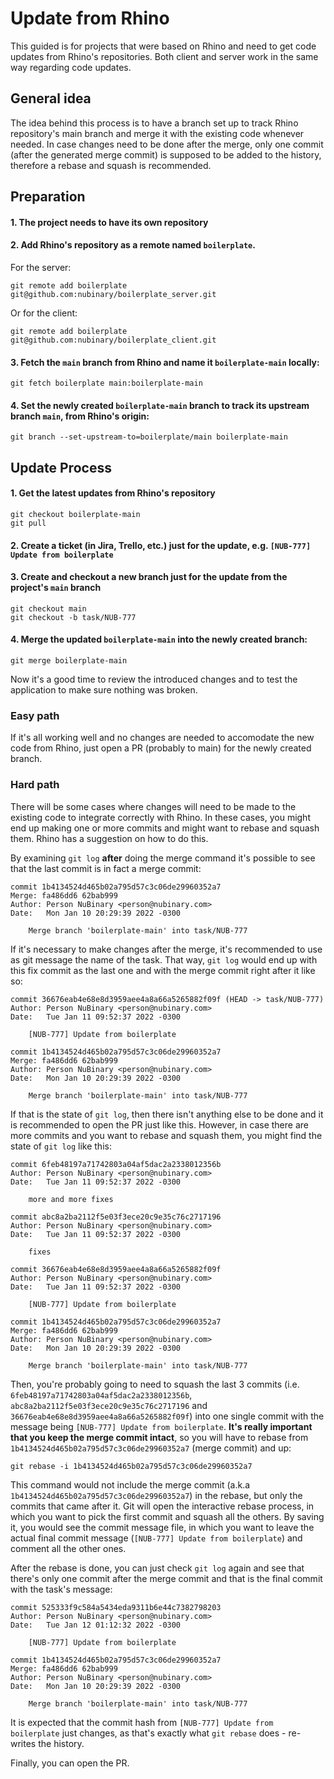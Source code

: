 # Update from Rhino

This guided is for projects that were based on Rhino and need to get code updates from Rhino's repositories. Both client and server work in the same way regarding code updates.

## General idea

The idea behind this process is to have a branch set up to track Rhino repository's main branch and merge it with the existing code whenever needed. In case changes need to be done after the merge, only one commit (after the generated merge commit) is supposed to be added to the history, therefore a rebase and squash is recommended.

## Preparation

#### 1. The project needs to have its own repository

#### 2. Add Rhino's repository as a remote named `boilerplate`.

For the server:

```
git remote add boilerplate git@github.com:nubinary/boilerplate_server.git
```

Or for the client:

```
git remote add boilerplate git@github.com:nubinary/boilerplate_client.git
```

#### 3. Fetch the `main` branch from Rhino and name it `boilerplate-main` locally:

```
git fetch boilerplate main:boilerplate-main
```

#### 4. Set the newly created `boilerplate-main` branch to track its upstream branch `main`, from Rhino's origin:

```
git branch --set-upstream-to=boilerplate/main boilerplate-main
```

## Update Process

#### 1. Get the latest updates from Rhino's repository

```
git checkout boilerplate-main
git pull
```

#### 2. Create a ticket (in Jira, Trello, etc.) just for the update, e.g. `[NUB-777] Update from boilerplate`

#### 3. Create and checkout a new branch just for the update **from the project's `main` branch**

```
git checkout main
git checkout -b task/NUB-777
```

#### 4. Merge the updated `boilerplate-main` into the newly created branch:

```
git merge boilerplate-main
```

Now it's a good time to review the introduced changes and to test the application to make sure nothing was broken.

### Easy path

If it's all working well and no changes are needed to accomodate the new code from Rhino, just open a PR (probably to main) for the newly created branch.

### Hard path

There will be some cases where changes will need to be made to the existing code to integrate correctly with Rhino. In these cases, you might end up making one or more commits and might want to rebase and squash them. Rhino has a suggestion on how to do this.

By examining `git log` **after** doing the merge command it's possible to see that the last commit is in fact a merge commit:

```
commit 1b4134524d465b02a795d57c3c06de29960352a7
Merge: fa486dd6 62bab999
Author: Person NuBinary <person@nubinary.com>
Date:   Mon Jan 10 20:29:39 2022 -0300

    Merge branch 'boilerplate-main' into task/NUB-777
```

If it's necessary to make changes after the merge, it's recommended to use as git message the name of the task. That way, `git log` would end up with this fix commit as the last one and with the merge commit right after it like so:

```
commit 36676eab4e68e8d3959aee4a8a66a5265882f09f (HEAD -> task/NUB-777)
Author: Person NuBinary <person@nubinary.com>
Date:   Tue Jan 11 09:52:37 2022 -0300

    [NUB-777] Update from boilerplate

commit 1b4134524d465b02a795d57c3c06de29960352a7
Merge: fa486dd6 62bab999
Author: Person NuBinary <person@nubinary.com>
Date:   Mon Jan 10 20:29:39 2022 -0300

    Merge branch 'boilerplate-main' into task/NUB-777
```

If that is the state of `git log`, then there isn't anything else to be done and it is recommended to open the PR just like this. However, in case there are more commits and you want to rebase and squash them, you might find the state of `git log` like this:

```
commit 6feb48197a71742803a04af5dac2a2338012356b
Author: Person NuBinary <person@nubinary.com>
Date:   Tue Jan 11 09:52:37 2022 -0300

    more and more fixes

commit abc8a2ba2112f5e03f3ece20c9e35c76c2717196
Author: Person NuBinary <person@nubinary.com>
Date:   Tue Jan 11 09:52:37 2022 -0300

    fixes

commit 36676eab4e68e8d3959aee4a8a66a5265882f09f
Author: Person NuBinary <person@nubinary.com>
Date:   Tue Jan 11 09:52:37 2022 -0300

    [NUB-777] Update from boilerplate

commit 1b4134524d465b02a795d57c3c06de29960352a7
Merge: fa486dd6 62bab999
Author: Person NuBinary <person@nubinary.com>
Date:   Mon Jan 10 20:29:39 2022 -0300

    Merge branch 'boilerplate-main' into task/NUB-777
```

Then, you're probably going to need to squash the last 3 commits (i.e. `6feb48197a71742803a04af5dac2a2338012356b`, `abc8a2ba2112f5e03f3ece20c9e35c76c2717196` and `36676eab4e68e8d3959aee4a8a66a5265882f09f`) into one single commit with the message being `[NUB-777] Update from boilerplate`. **It's really important that you keep the merge commit intact**, so you will have to rebase from `1b4134524d465b02a795d57c3c06de29960352a7` (merge commit) and up:

```
git rebase -i 1b4134524d465b02a795d57c3c06de29960352a7
```

This command would not include the merge commit (a.k.a `1b4134524d465b02a795d57c3c06de29960352a7`) in the rebase, but only the commits that came after it. Git will open the interactive rebase process, in which you want to pick the first commit and squash all the others. By saving it, you would see the commit message file, in which you want to leave the actual final commit message (`[NUB-777] Update from boilerplate`) and comment all the other ones.

After the rebase is done, you can just check `git log` again and see that there's only one commit after the merge commit and that is the final commit with the task's message:

```
commit 525333f9c584a5434eda9311b6e44c7382798203
Author: Person NuBinary <person@nubinary.com>
Date:   Tue Jan 12 01:12:32 2022 -0300

    [NUB-777] Update from boilerplate

commit 1b4134524d465b02a795d57c3c06de29960352a7
Merge: fa486dd6 62bab999
Author: Person NuBinary <person@nubinary.com>
Date:   Mon Jan 10 20:29:39 2022 -0300

    Merge branch 'boilerplate-main' into task/NUB-777
```

It is expected that the commit hash from `[NUB-777] Update from boilerplate` just changes, as that's exactly what `git rebase` does - re-writes the history.

Finally, you can open the PR.
